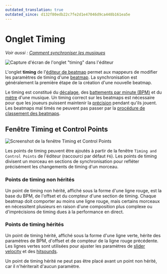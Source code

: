 ```yaml
---
outdated_translation: true
outdated_since: d132f80edb22c7fe2d1e47046d9ca448b161ea5e
---
```


# Onglet Timing 

*Voir aussi : [Comment synchroniser les musiques](/wiki/Guides/How_to_time_songs)*

![Capture d'écran de l'onglet "timing" dans l'éditeur](img/Timing_base-FR.jpg)

L'onglet **timing** de l'[éditeur de beatmap](/wiki/Client/Beatmap_editor) permet aux mappeurs de modifier les paramètres de timing d'une [beatmap](/wiki/Beatmap). La synchronisation est généralement la première étape de la création d'une nouvelle beatmap.

Le timing est constitué du [décalage](/wiki/Offset), des [battements par minute (BPM)](/wiki/Music_theory/Tempo) et du [mètre](https://fr.wikipedia.org/wiki/Pulsation_(musique)) d'une musique. Un timing correct sur les beatmaps est nécessaire pour que les joueurs puissent maintenir la [précision](/wiki/Gameplay/Accuracy) pendant qu'ils jouent. Les beatmaps mal timés ne peuvent pas passer par la [procédure de classement des beatmaps](/wiki/Beatmap_ranking_procedure).

## Fenêtre Timing et Control Points

![Screenshot de la fenêtre Timing et Control Points](/wiki/shared/timing/TimingSetup.png)

Les points de timing peuvent être ajoutés à partir de la fenêtre `Timing and Control Points` de l'éditeur (raccourci par défaut `F6`). Les points de timing divisent un morceau en sections de synchronisation pour refléter précisément les changements de timing d'un morceau.

### Points de timing non hérités

Un point de timing non hérité, affiché sous la forme d'une ligne rouge, est la base du BPM, de l'offset et du compteur d'une section de timing. Chaque beatmap doit comporter au moins une ligne rouge, mais certains morceaux en nécessitent plusieurs en raison d'une composition plus complexe ou d'imprécisions de timing dues à la performance en direct.

### Points de timing hérités

Un point de timing hérité, affiché sous la forme d'une ligne verte, hérite des paramètres de BPM, d'offset et de compteur de la ligne rouge précédente. Les lignes vertes sont utilisées pour ajuster les paramètres de [slider velocity](/wiki/Gameplay/Hit_object/Slider/Slider_velocity) et des [hitsounds](/wiki/Beatmapping/Hitsound).

Un point de timing hérité ne peut pas être placé avant un point non hérité, car il n'hériterait d'aucun paramètre.
